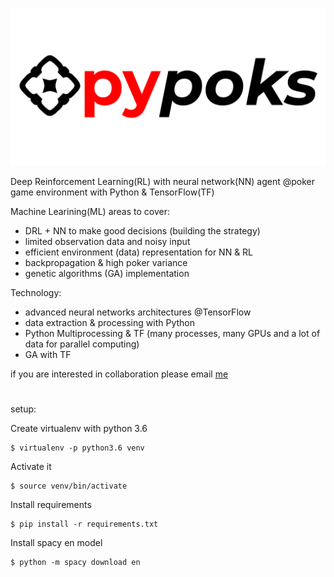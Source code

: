 ![](pypoks.png)

Deep Reinforcement Learning(RL) with neural network(NN) agent @poker game environment with Python & TensorFlow(TF)

Machine Learining(ML) areas to cover:
- DRL + NN to make good decisions (building the strategy)
- limited observation data and noisy input
- efficient environment (data) representation for NN & RL 
- backpropagation & high poker variance
- genetic algorithms (GA) implementation  

Technology:
- advanced neural networks architectures @TensorFlow
- data extraction & processing with Python
- Python Multiprocessing & TF (many processes, many GPUs and a lot of data for parallel computing)
- GA with TF

if you are interested in collaboration please email [me](mailto:tojestprzedmalpa@gmail.com)

#
setup:

Create virtualenv with python 3.6
```
$ virtualenv -p python3.6 venv
```
Activate it
```
$ source venv/bin/activate
```
Install requirements
```
$ pip install -r requirements.txt
```
Install spacy en model
```
$ python -m spacy download en
```
